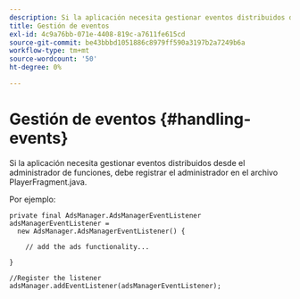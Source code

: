 ```yaml
---
description: Si la aplicación necesita gestionar eventos distribuidos desde el administrador de funciones, debe registrar el administrador en el archivo PlayerFragment.java.
title: Gestión de eventos
exl-id: 4c9a76bb-071e-4408-819c-a7611fe615cd
source-git-commit: be43bbbd1051886c8979ff590a3197b2a7249b6a
workflow-type: tm+mt
source-wordcount: '50'
ht-degree: 0%

---
```


# Gestión de eventos {#handling-events}

Si la aplicación necesita gestionar eventos distribuidos desde el administrador de funciones, debe registrar el administrador en el archivo PlayerFragment.java.

Por ejemplo:

```
private final AdsManager.AdsManagerEventListener adsManagerEventListener =  
  new AdsManager.AdsManagerEventListener() { 
 
    // add the ads functionality... 
 
} 
 
//Register the listener 
adsManager.addEventListener(adsManagerEventListener);
```
